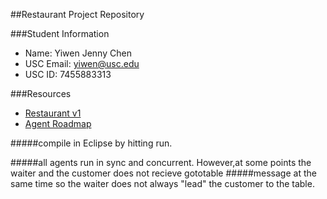 ##Restaurant Project Repository

###Student Information
  + Name: Yiwen Jenny Chen
  + USC Email: yiwen@usc.edu
  + USC ID: 7455883313

###Resources
  + [Restaurant v1](http://www-scf.usc.edu/~csci201/readings/restaurant-v1.html)
  + [Agent Roadmap](http://www-scf.usc.edu/~csci201/readings/agent-roadmap.html)
  
#####compile in Eclipse by hitting run.

#####all agents run in sync and concurrent. However,at some points the waiter and the customer does not recieve gototable 
#####message at the same time so the waiter does not always "lead" the customer to the table.
